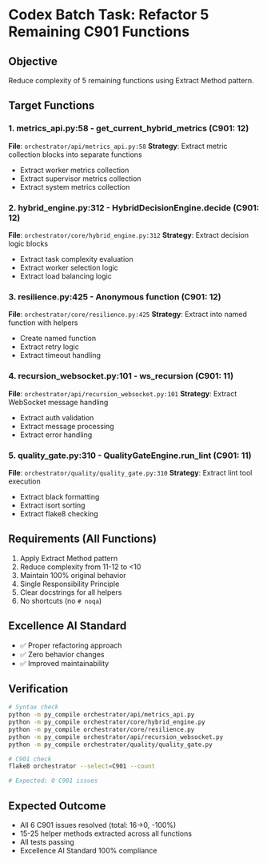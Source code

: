 # Codex Batch Task: Refactor 5 Remaining C901 Functions

## Objective
Reduce complexity of 5 remaining functions using Extract Method pattern.

## Target Functions

### 1. metrics_api.py:58 - get_current_hybrid_metrics (C901: 12)
**File**: `orchestrator/api/metrics_api.py:58`
**Strategy**: Extract metric collection blocks into separate functions
- Extract worker metrics collection
- Extract supervisor metrics collection
- Extract system metrics collection

### 2. hybrid_engine.py:312 - HybridDecisionEngine.decide (C901: 12)
**File**: `orchestrator/core/hybrid_engine.py:312`
**Strategy**: Extract decision logic blocks
- Extract task complexity evaluation
- Extract worker selection logic
- Extract load balancing logic

### 3. resilience.py:425 - Anonymous function (C901: 12)
**File**: `orchestrator/core/resilience.py:425`
**Strategy**: Extract into named function with helpers
- Create named function
- Extract retry logic
- Extract timeout handling

### 4. recursion_websocket.py:101 - ws_recursion (C901: 11)
**File**: `orchestrator/api/recursion_websocket.py:101`
**Strategy**: Extract WebSocket message handling
- Extract auth validation
- Extract message processing
- Extract error handling

### 5. quality_gate.py:310 - QualityGateEngine.run_lint (C901: 11)
**File**: `orchestrator/quality/quality_gate.py:310`
**Strategy**: Extract lint tool execution
- Extract black formatting
- Extract isort sorting
- Extract flake8 checking

## Requirements (All Functions)
1. Apply Extract Method pattern
2. Reduce complexity from 11-12 to <10
3. Maintain 100% original behavior
4. Single Responsibility Principle
5. Clear docstrings for all helpers
6. No shortcuts (no `# noqa`)

## Excellence AI Standard
- ✅ Proper refactoring approach
- ✅ Zero behavior changes
- ✅ Improved maintainability

## Verification
```bash
# Syntax check
python -m py_compile orchestrator/api/metrics_api.py
python -m py_compile orchestrator/core/hybrid_engine.py
python -m py_compile orchestrator/core/resilience.py
python -m py_compile orchestrator/api/recursion_websocket.py
python -m py_compile orchestrator/quality/quality_gate.py

# C901 check
flake8 orchestrator --select=C901 --count

# Expected: 0 C901 issues
```

## Expected Outcome
- All 6 C901 issues resolved (total: 16→0, -100%)
- 15-25 helper methods extracted across all functions
- All tests passing
- Excellence AI Standard 100% compliance
